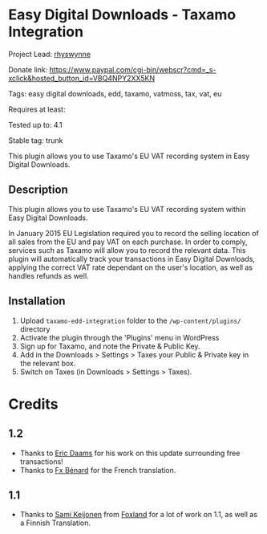 Easy Digital Downloads - Taxamo Integration
===========================================
Project Lead: [rhyswynne](http://github.com/rhyswynne)

Donate link: https://www.paypal.com/cgi-bin/webscr?cmd=_s-xclick&hosted_button_id=VBQ4NPY2XX5KN

Tags: easy digital downloads, edd, taxamo, vatmoss, tax, vat, eu

Requires at least: 

Tested up to: 4.1

Stable tag: trunk

This plugin allows you to use Taxamo's EU VAT recording system in Easy Digital Downloads.

Description
-----------
This plugin allows you to use Taxamo's EU VAT recording system within Easy Digital Downloads.

In January 2015 EU Legislation required you to record the selling location of all sales from the EU and pay VAT on each purchase. In order to comply, services such as Taxamo will allow you to record the relevant data. This plugin will automatically track your transactions in Easy Digital Downloads, applying the correct VAT rate dependant on the user's location, as well as handles refunds as well.

Installation
------------
1. Upload `taxamo-edd-integration` folder to the `/wp-content/plugins/` directory
1. Activate the plugin through the 'Plugins' menu in WordPress
1. Sign up for Taxamo, and note the Private & Public Key.
1. Add in the Downloads > Settings > Taxes your Public & Private key in the relevant box.
1. Switch on Taxes (in Downloads > Settings > Taxes).

Credits
=======
1.2
---
* Thanks to [Eric Daams](http://164a.com/) for his work on this update surrounding free transactions!
* Thanks to [Fx Bénard](http://fxbenard.com/) for the French translation.

1.1
---
* Thanks to [Sami Keijonen](https://github.com/samikeijonen) from [Foxland](https://foxland.fi/) for a lot of work on 1.1, as well as a Finnish Translation.
